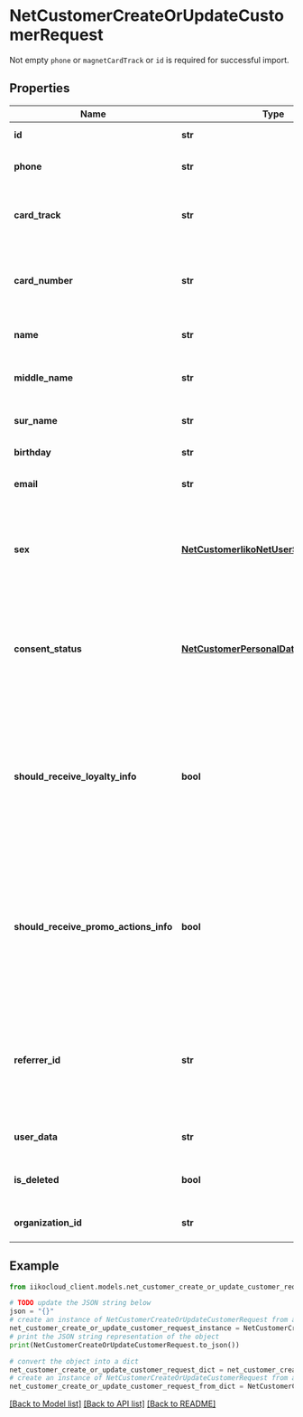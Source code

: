# NetCustomerCreateOrUpdateCustomerRequest

Not empty `phone` or `magnetCardTrack` or `id` is required for successful import.

## Properties

Name | Type | Description | Notes
------------ | ------------- | ------------- | -------------
**id** | **str** | Customer id. | [optional] 
**phone** | **str** | Customer phone. Can be null. | [optional] 
**card_track** | **str** | Card track. Required if cardNumber set. Can be null. | [optional] 
**card_number** | **str** | Card number. Required if cardTrack set. Can be null. | [optional] 
**name** | **str** | Customer name. Can be null. | [optional] 
**middle_name** | **str** | Customer middle name. Can be null. | [optional] 
**sur_name** | **str** | Customer surname. Can be null. | [optional] 
**birthday** | **str** | Customer birthday. | [optional] 
**email** | **str** | Customer email. Can be null. | [optional] 
**sex** | [**NetCustomerIikoNetUserSex**](NetCustomerIikoNetUserSex.md) | Customer sex.  &lt;br&gt;0 - not specified,&lt;br /&gt;1 - male,&lt;br /&gt;2 - female. | [optional] 
**consent_status** | [**NetCustomerPersonalDataConsentStatus**](NetCustomerPersonalDataConsentStatus.md) | Customer consent status.  &lt;br&gt;0 - unknown,&lt;br /&gt;1 - given,&lt;br /&gt;2 - revoked. | [optional] 
**should_receive_loyalty_info** | **bool** | Customer get loyalty messages (email, sms). If the parameter is not specified for new customers, the value &#39;true&#39; is used. | [optional] 
**should_receive_promo_actions_info** | **bool** | Customer get promo messages (email, sms). If the parameter is not specified for new customers, the value &#39;true&#39; is used. | [optional] 
**referrer_id** | **str** | Id for referrer guest. Null for old integrations, Guid.Empty - for referrer deletion. Can be null. | [optional] 
**user_data** | **str** | Customer user data. Can be null. | [optional] 
**is_deleted** | **bool** | Customer logical deletion flag. | [optional] 
**organization_id** | **str** | Customer organization id. | 

## Example

```python
from iikocloud_client.models.net_customer_create_or_update_customer_request import NetCustomerCreateOrUpdateCustomerRequest

# TODO update the JSON string below
json = "{}"
# create an instance of NetCustomerCreateOrUpdateCustomerRequest from a JSON string
net_customer_create_or_update_customer_request_instance = NetCustomerCreateOrUpdateCustomerRequest.from_json(json)
# print the JSON string representation of the object
print(NetCustomerCreateOrUpdateCustomerRequest.to_json())

# convert the object into a dict
net_customer_create_or_update_customer_request_dict = net_customer_create_or_update_customer_request_instance.to_dict()
# create an instance of NetCustomerCreateOrUpdateCustomerRequest from a dict
net_customer_create_or_update_customer_request_from_dict = NetCustomerCreateOrUpdateCustomerRequest.from_dict(net_customer_create_or_update_customer_request_dict)
```
[[Back to Model list]](../README.md#documentation-for-models) [[Back to API list]](../README.md#documentation-for-api-endpoints) [[Back to README]](../README.md)


